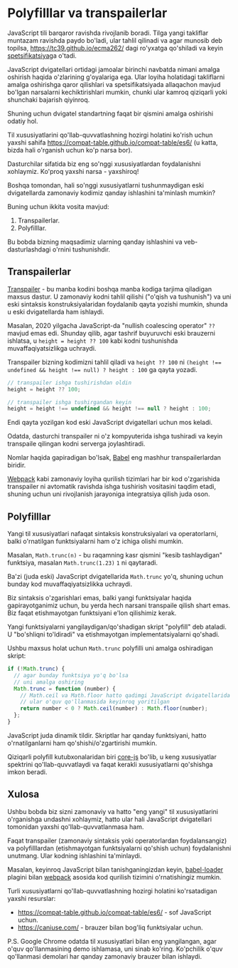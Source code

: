# Polyfilllar va transpailerlar

JavaScript tili barqaror ravishda rivojlanib boradi. Tilga yangi takliflar muntazam ravishda paydo bo'ladi, ular tahlil qilinadi va agar munosib deb topilsa, <https://tc39.github.io/ecma262/> dagi ro'yxatga qo'shiladi va keyin [spetsifikatsiya](https://www.ecma-international.org/publications-and-standards/standards/ecma-262/)ga o'tadi.

JavaScript dvigatellari ortidagi jamoalar birinchi navbatda nimani amalga oshirish haqida o'zlarining g'oyalariga ega. Ular loyiha holatidagi takliflarni amalga oshirishga qaror qilishlari va spetsifikatsiyada allaqachon mavjud bo'lgan narsalarni kechiktirishlari mumkin, chunki ular kamroq qiziqarli yoki shunchaki bajarish qiyinroq.

Shuning uchun dvigatel standartning faqat bir qismini amalga oshirishi odatiy hol.

Til xususiyatlarini qo'llab-quvvatlashning hozirgi holatini ko'rish uchun yaxshi sahifa <https://compat-table.github.io/compat-table/es6/> (u katta, bizda hali o'rganish uchun ko'p narsa bor).

Dasturchilar sifatida biz eng so'nggi xususiyatlardan foydalanishni xohlaymiz. Ko'proq yaxshi narsa - yaxshiroq!

Boshqa tomondan, hali so'nggi xususiyatlarni tushunmaydigan eski dvigatellarda zamonaviy kodimiz qanday ishlashini ta'minlash mumkin?

Buning uchun ikkita vosita mavjud:

1. Transpailerlar.
2. Polyfilllar.

Bu bobda bizning maqsadimiz ularning qanday ishlashini va veb-dasturlashdagi o'rnini tushunishdir.

## Transpailerlar

[Transpailer](https://en.wikipedia.org/wiki/Source-to-source_compiler) - bu manba kodini boshqa manba kodiga tarjima qiladigan maxsus dastur. U zamonaviy kodni tahlil qilishi ("o'qish va tushunish") va uni eski sintaksis konstruksiyalaridan foydalanib qayta yozishi mumkin, shunda u eski dvigatellarda ham ishlaydi.

Masalan, 2020 yilgacha JavaScript-da "nullish coalescing operator" `??` mavjud emas edi. Shunday qilib, agar tashrif buyuruvchi eski brauzerni ishlatsa, u `height = height ?? 100` kabi kodni tushunishda muvaffaqiyatsizlikga uchraydi.

Transpailer bizning kodimizni tahlil qiladi va `height ?? 100` ni `(height !== undefined && height !== null) ? height : 100` ga qayta yozadi.

```js
// transpailer ishga tushirishdan oldin
height = height ?? 100;

// transpailer ishga tushirgandan keyin
height = height !== undefined && height !== null ? height : 100;
```

Endi qayta yozilgan kod eski JavaScript dvigatellari uchun mos keladi.

Odatda, dasturchi transpailer ni o'z kompyuterida ishga tushiradi va keyin transpaile qilingan kodni serverga joylashtiradi.

Nomlar haqida gapiradigan bo'lsak, [Babel](https://babeljs.io) eng mashhur transpailerlardan biridir.

[Webpack](https://webpack.js.org/) kabi zamonaviy loyiha qurilish tizimlari har bir kod o'zgarishida transpailer ni avtomatik ravishda ishga tushirish vositasini taqdim etadi, shuning uchun uni rivojlanish jarayoniga integratsiya qilish juda oson.

## Polyfilllar

Yangi til xususiyatlari nafaqat sintaksis konstruksiyalari va operatorlarni, balki o'rnatilgan funktsiyalarni ham o'z ichiga olishi mumkin.

Masalan, `Math.trunc(n)` - bu raqamning kasr qismini "kesib tashlaydigan" funktsiya, masalan `Math.trunc(1.23)` `1` ni qaytaradi.

Ba'zi (juda eski) JavaScript dvigatellarida `Math.trunc` yo'q, shuning uchun bunday kod muvaffaqiyatsizlikka uchraydi.

Biz sintaksis o'zgarishlari emas, balki yangi funktsiyalar haqida gapirayotganimiz uchun, bu yerda hech narsani transpaile qilish shart emas. Biz faqat etishmayotgan funktsiyani e'lon qilishimiz kerak.

Yangi funktsiyalarni yangilaydigan/qo'shadigan skript "polyfill" deb ataladi. U "bo'shliqni to'ldiradi" va etishmayotgan implementatsiyalarni qo'shadi.

Ushbu maxsus holat uchun `Math.trunc` polyfilli uni amalga oshiradigan skript:

```js
if (!Math.trunc) {
  // agar bunday funktsiya yo'q bo'lsa
  // uni amalga oshiring
  Math.trunc = function (number) {
    // Math.ceil va Math.floor hatto qadimgi JavaScript dvigatellarida ham mavjud
    // ular o'quv qo'llanmasida keyinroq yoritilgan
    return number < 0 ? Math.ceil(number) : Math.floor(number);
  };
}
```

JavaScript juda dinamik tildir. Skriptlar har qanday funktsiyani, hatto o'rnatilganlarni ham qo'shishi/o'zgartirishi mumkin.

Qiziqarli polyfill kutubxonalaridan biri [core-js](https://github.com/zloirock/core-js) bo'lib, u keng xususiyatlar spektrini qo'llab-quvvatlaydi va faqat kerakli xususiyatlarni qo'shishga imkon beradi.

## Xulosa

Ushbu bobda biz sizni zamonaviy va hatto "eng yangi" til xususiyatlarini o'rganishga undashni xohlaymiz, hatto ular hali JavaScript dvigatellari tomonidan yaxshi qo'llab-quvvatlanmasa ham.

Faqat transpailer (zamonaviy sintaksis yoki operatorlardan foydalansangiz) va polyfilllardan (etishmayotgan funktsiyalarni qo'shish uchun) foydalanishni unutmang. Ular kodning ishlashini ta'minlaydi.

Masalan, keyinroq JavaScript bilan tanishganingizdan keyin, [babel-loader](https://github.com/babel/babel-loader) plagini bilan [webpack](https://webpack.js.org/) asosida kod qurilish tizimini o'rnatishingiz mumkin.

Turli xususiyatlarni qo'llab-quvvatlashning hozirgi holatini ko'rsatadigan yaxshi resurslar:

- <https://compat-table.github.io/compat-table/es6/> - sof JavaScript uchun.
- <https://caniuse.com/> - brauzer bilan bog'liq funktsiyalar uchun.

P.S. Google Chrome odatda til xususiyatlari bilan eng yangilangan, agar o'quv qo'llanmasining demo ishlamasa, uni sinab ko'ring. Ko'pchilik o'quv qo'llanmasi demolari har qanday zamonaviy brauzer bilan ishlaydi.
